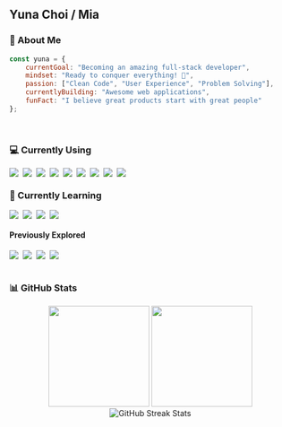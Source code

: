 ## Yuna Choi / Mia

### 🎯 About Me
```javascript
const yuna = {
    currentGoal: "Becoming an amazing full-stack developer",
    mindset: "Ready to conquer everything! 💪",
    passion: ["Clean Code", "User Experience", "Problem Solving"],
    currentlyBuilding: "Awesome web applications",
    funFact: "I believe great products start with great people"
};
```

<br />

### **💻 Currently Using**
<div style="display:flex;gap:8px;flex-wrap:wrap;margin:10px 0;">
  <img src="https://img.shields.io/badge/React-61DAFB?style=for-the-badge&logo=React&logoColor=black"/>
  <img src="https://img.shields.io/badge/TypeScript-007ACC?style=for-the-badge&logo=typescript&logoColor=white"/>
  <img src="https://img.shields.io/badge/TanStack_Query-FF4154?style=for-the-badge&logo=react-query&logoColor=white"/>
  <img src="https://img.shields.io/badge/Zustand-443E38?style=for-the-badge&logo=react&logoColor=white"/>
  <img src="https://img.shields.io/badge/MUI-0081CB?style=for-the-badge&logo=mui&logoColor=white"/>
  <img src="https://img.shields.io/badge/Axios-5A29E4?style=for-the-badge&logo=Axios&logoColor=white"/>
  <img src="https://img.shields.io/badge/Playwright-2EAD33?style=for-the-badge&logo=microsoft-playwright&logoColor=white"/>
  <img src="https://img.shields.io/badge/ESLint-4B3263?style=for-the-badge&logo=eslint&logoColor=white"/>
  <img src="https://img.shields.io/badge/prettier-1A2C34?style=for-the-badge&logo=prettier&logoColor=F7BA3E"/>
</div>

### **🌱 Currently Learning**
<div style="display:flex;gap:8px;flex-wrap:wrap;margin:10px 0;">
  <img src="https://img.shields.io/badge/Node.js-43853D?style=for-the-badge&logo=node.js&logoColor=white"/>
  <img src="https://img.shields.io/badge/Express.js-404D59?style=for-the-badge&logo=express&logoColor=white"/>
  <img src="https://img.shields.io/badge/Next.js-000000?style=for-the-badge&logo=next.js&logoColor=white"/>
  <img src="https://img.shields.io/badge/storybook-FF4785?style=for-the-badge&logo=storybook&logoColor=white"/>
</div>

#### Previously Explored
<div style="display:flex;gap:8px;flex-wrap:wrap;">
  <img src="https://img.shields.io/badge/Firebase-039BE5?style=for-the-badge&logo=Firebase&logoColor=white"/>
  <img src="https://img.shields.io/badge/Redux-593D88?style=for-the-badge&logo=redux&logoColor=white"/>
  <img src="https://img.shields.io/badge/Docker-2496ED?style=for-the-badge&logo=docker&logoColor=white"/>
  <img src="https://img.shields.io/badge/AWS-FF9900?style=for-the-badge&logo=amazonaws&logoColor=white"/>
</div>

<br />

### 📊 GitHub Stats
<div align='center'>
  <img height="180em" src="https://github-readme-stats.vercel.app/api?username=ehvzmf&show_icons=true&theme=radical&include_all_commits=true&count_private=true"/>
  <img height="180em" src="https://github-readme-stats.vercel.app/api/top-langs/?username=ehvzmf&layout=compact&langs_count=8&theme=radical"/>
</div>
<div align='center'>
  <img src="https://github-readme-streak-stats.herokuapp.com/?user=ehvzmf&theme=radical" alt="GitHub Streak Stats" />
</div>

